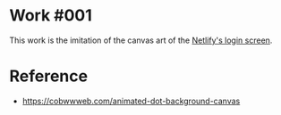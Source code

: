 # Work #001

This work is the imitation of the canvas art of the [Netlify's login screen](https://app.netlify.com/).

# Reference

- https://cobwwweb.com/animated-dot-background-canvas
